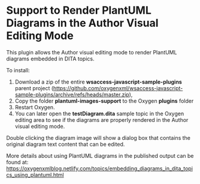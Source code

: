 # Support to Render PlantUML Diagrams in the Author Visual Editing Mode

This plugin allows the Author visual editing mode to render PlantUML diagrams embedded in DITA topics.

To install:
 1. Download a zip of the entire **wsaccess-javascript-sample-plugins** parent project (https://github.com/oxygenxml/wsaccess-javascript-sample-plugins/archive/refs/heads/master.zip), 
 1. Copy the folder **plantuml-images-support** to the Oxygen **plugins** folder 
 1. Restart Oxygen. 
 1. You can later open the **testDiagram.dita** sample topic in the Oxygen editing area to see if the diagrams are properly rendered in the Author visual editing mode.

Double clicking the diagram image will show a dialog box that contains the original diagram text content that can be edited.

More details about using PlantUML diagrams in the published output can be found at: https://oxygenxmlblog.netlify.com/topics/embedding_diagrams_in_dita_topics_using_plantuml.html
